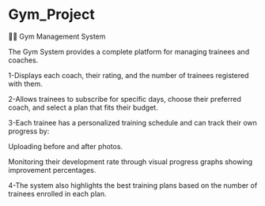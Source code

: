 # Gym_Project
🏋️‍♂️ Gym Management System

The Gym System provides a complete platform for managing trainees and coaches.

1-Displays each coach, their rating, and the number of trainees registered with them.

2-Allows trainees to subscribe for specific days, choose their preferred coach, and select a plan that fits their budget.

3-Each trainee has a personalized training schedule and can track their own progress by:

  Uploading before and after photos.

  Monitoring their development rate through visual progress graphs showing improvement percentages.

4-The system also highlights the best training plans based on the number of trainees enrolled in each plan.
